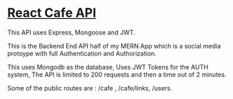<a href="https://cafereactapi.herokuapp.com/" ><h1> React Cafe API </h1></a>

This API uses Express, Mongoose and JWT.

This is the Backend End API half of my MERN App which is a social media protoype with full Authentication and Authorization.

This uses Mongodb as the database,
Uses JWT Tokens for the AUTH system,
The API is limited to 200 requests and then a time out of 2 minutes.

Some of the public routes are : /cafe , /cafe/links, /users.
